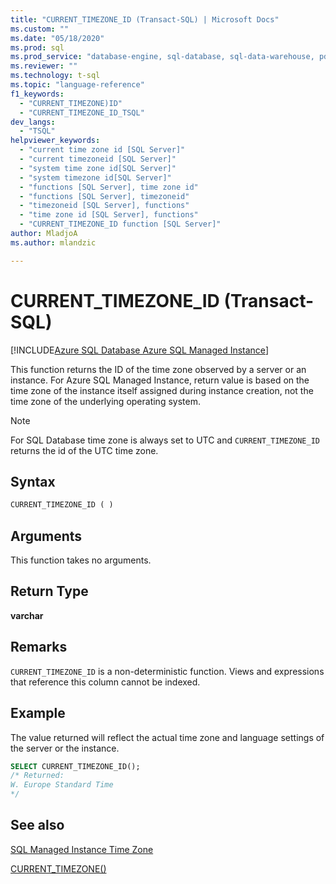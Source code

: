 ```yaml
---
title: "CURRENT_TIMEZONE_ID (Transact-SQL) | Microsoft Docs"
ms.custom: ""
ms.date: "05/18/2020"
ms.prod: sql
ms.prod_service: "database-engine, sql-database, sql-data-warehouse, pdw"
ms.reviewer: ""
ms.technology: t-sql
ms.topic: "language-reference"
f1_keywords: 
  - "CURRENT_TIMEZONE)ID"
  - "CURRENT_TIMEZONE_ID_TSQL"
dev_langs: 
  - "TSQL"
helpviewer_keywords: 
  - "current time zone id [SQL Server]"
  - "current timezoneid [SQL Server]"
  - "system time zone id[SQL Server]"
  - "system timezone id[SQL Server]"
  - "functions [SQL Server], time zone id"
  - "functions [SQL Server], timezoneid"
  - "timezoneid [SQL Server], functions"
  - "time zone id [SQL Server], functions"
  - "CURRENT_TIMEZONE_ID function [SQL Server]"
author: MladjoA
ms.author: mlandzic

---
```

# CURRENT_TIMEZONE_ID (Transact-SQL)

[!INCLUDE[Azure SQL Database Azure SQL Managed Instance](../../includes/applies-to-version/asdb-asdbmi.md)]

This function returns the ID of the time zone observed by a server or an instance. For Azure SQL Managed Instance, return value is based on the time zone of the instance itself assigned during instance creation, not the time zone of the underlying operating system.
  
> [!NOTE]  
> For SQL Database time zone is always set to UTC and `CURRENT_TIMEZONE_ID` returns the id of the UTC time zone.
  
## Syntax  
  
```sql
CURRENT_TIMEZONE_ID ( )  
```
  
## Arguments

This function takes no arguments.
  
## Return Type  

**varchar**
  
## Remarks  

`CURRENT_TIMEZONE_ID` is a non-deterministic function. Views and expressions that reference this column cannot be indexed.
  
## Example

The value returned will reflect the actual time zone and language settings of the server or the instance.

```sql
SELECT CURRENT_TIMEZONE_ID();  
/* Returned:  
W. Europe Standard Time
*/
```  
  
## See also

[SQL Managed Instance Time Zone](https://docs.microsoft.com/azure/sql-database/sql-database-managed-instance-timezone)

[CURRENT_TIMEZONE()](https://docs.microsoft.com/sql/t-sql/functions/current-timezone-transact-sql)
